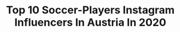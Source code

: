 ---
title: Top 10 Soccer-Players Instagram Influencers In Austria In 2020
description: >-
  Find top soccer-players Instagram influencers in Austria in 2020. Most popular hashtags: #vienna #stayathome #barbie #tbt.
platform: Instagram
profiles:
  - username: "haroun_yassin"
    fullname: >-
      Haroun Yassin
    location: "Austria"
    followers: 3949
    engagement: 1362
    commentsToLikes: 0.137809
    id: ck6ud6t4jjelk0j71pcbrh24s
    verified: false
    hashtags: "#ebundesliga, #lask, #2019, #dubai"
  - username: "tina.pesendorfer"
    fullname: >-
      ♿️ TENNIS | TRAVEL | INSPO
    location: "Austria"
    followers: 8228
    engagement: 1228
    commentsToLikes: 0.076270
    id: ck6u3jcg6y4jh0j71hbb9eqtm
    verified: false
    hashtags: "#tennisfashion, #bycicle, #masks, #audiq2"
  - username: "official__beno__kakolanya30"
    fullname: >-
      Beno Kakolanya
    location: "Austria"
    followers: 87792
    engagement: 417
    commentsToLikes: 0.027067
    id: ck14jlwc0l05e0i19c96w493s
    verified: false
    hashtags: "#nguvumoja"
  - username: "igorkaracicc"
    fullname: >-
      Igor Karacic
    location: "Austria"
    followers: 61398
    engagement: 1952
    commentsToLikes: 0.007650
    id: ck6twxu9eupzh0j71m6hglmpj
    verified: false
    hashtags: "#dawajdawaj, #stayathome, #tbt"
  - username: "lukastepancic7"
    fullname: >-
      Luka Stepančić
    location: "Austria"
    followers: 59927
    engagement: 1731
    commentsToLikes: 0.004716
    id: ck5q7ww0g3f7x0i11pdmj5d0e
    verified: true
    hashtags: "#volimte, #hvalasvima, #hajr, #graz"
  - username: "salobassjosie"
    fullname: >-
      Luise Salome
    location: "Austria"
    followers: 6055
    engagement: 1103
    commentsToLikes: 0.027613
    id: ck8t65o94cb8n0j78j0kn9m4o
    verified: false
    hashtags: "#bassplayers, #staysafe, #contra, #photooftheday"
  - username: "schimpi17"
    fullname: >-
      Michael Schimpelsberger
    location: "Austria"
    followers: 7254
    engagement: 691
    commentsToLikes: 0.011541
    id: ck6u0fl7hfefu0j71nbzcsiyl
    verified: false
    hashtags: "#dreamteam, #focus, #blessed, #parentsontour"
  - username: "andrescytorres7"
    fullname: >-
      Andrés Torres 🇪🇸
    location: "Austria"
    followers: 12641
    engagement: 542
    commentsToLikes: 0.068082
    id: ck6ud4thmj5au0j71dcb8d9ut
    verified: false
    hashtags: "#chelseafc, #franklampard, #kepaarrizabalaga, #meisterfeier"
  - username: "clemensdoppler"
    fullname: >-
      Clemens Doppler
    location: "Austria"
    followers: 11673
    engagement: 700
    commentsToLikes: 0.024472
    id: ck1353ny7zjdz0i199m51jwb4
    verified: true
    hashtags: "#hyponoe, #videoshoot, #playinside, #summer"
  - username: "mirza_jahic"
    fullname: >-
      Mirza Jahić
    location: "Austria"
    followers: 42511
    engagement: 580
    commentsToLikes: 0.042852
    id: ck0u2nmos0hyk0i19rai0omv3
    verified: true
    hashtags: "#love, #natur, #enjoylife, #dienstag"
---
